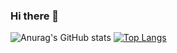 ### Hi there 👋
![Anurag's GitHub stats](https://github-readme-stats.vercel.app/api?username=Kauan0122&show_icons=true&theme=radical)
[![Top Langs](https://github-readme-stats.vercel.app/api/top-langs/?username=anuraghazra&layout=compact)](https://github.com/anuraghazra/github-readme-stats)
